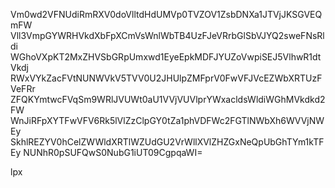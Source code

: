 Vm0wd2VFNUdiRmRXV0doVlltdHdUMVp0TVZOV1ZsbDNXa1JTVjJKSGVEQmFW
Vll3VmpGYWRHVkdXbFpXCmVsWnlWbTB4UzFJeVRrbGlSbVJYQ2sweFNsRldi
WGhoVXpKT2MxZHVSbGRpUmxwd1EyeEpkMDFJYUZoVwpiSEJ5VlhwR1dtVkdj
RWxVYkZacFVtNUNWVkV5TVV0U2JHUlpZMFprV0FwVFJVcEZWbXRTUzFVeFRr
ZFQKYmtwcFVqSm9WRlJVUWt0aU1VVjVUVlprYWxacldsWldiWGhMVkdkd2FW
WnJiRFpXYTFwVFV6Rk5lVlZzClpGY0tZa1phVDFWc2FGTlNWbXh6WVVjNWEy
SkhlREZYV0hCelZWWldXRTlWZUdGU2VrWllXVlZHZGxNeQpUbGhTYm1kTFEy
NUNhR0pSUFQwS0NubG1iUT09CgpqaWI=

lpx